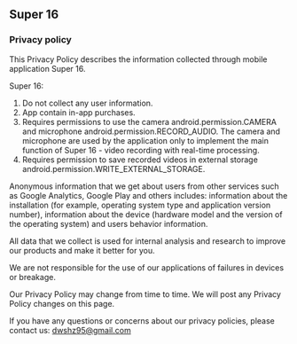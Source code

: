 ## Super 16

### Privacy policy

This Privacy Policy describes the information collected through mobile application Super 16.

Super 16:

1. Do not collect any user information.
2. App contain in-app purchases.
3. Requires permissions to use the camera android.permission.CAMERA and microphone android.permission.RECORD_AUDIO. The camera and microphone are used by the application only to implement the main function of Super 16 - video recording with real-time processing.
4. Requires permission to save recorded videos in external storage android.permission.WRITE_EXTERNAL_STORAGE.

Anonymous information that we get about users from other services such as Google Analytics, Google Play and others includes: information about the installation (for example, operating system type and application version number), information about the device (hardware model and the version of the operating system) and users behavior information.

All data that we collect is used for internal analysis and research to improve our products and make it better for you.

We are not responsible for the use of our applications of failures in devices or breakage.

Our Privacy Policy may change from time to time. We will post any Privacy Policy changes on this page.

If you have any questions or concerns about our privacy policies, please contact us: 
dwshz95@gmail.com



